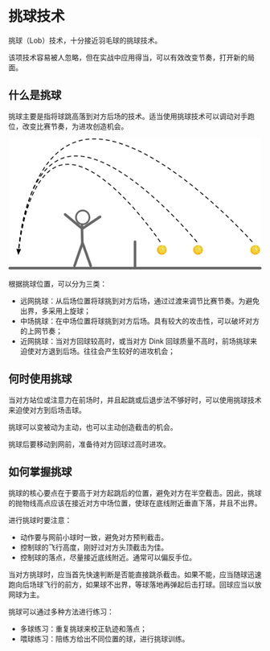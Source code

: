 # 挑球技术

挑球（Lob）技术，十分接近羽毛球的挑球技术。

该项技术容易被人忽略，但在实战中应用得当，可以有效改变节奏，打开新的局面。

## 什么是挑球

挑球主要是指将球跳高落到对方后场的技术。适当使用挑球技术可以调动对手跑位，改变比赛节奏，为进攻创造机会。

![挑球的三种类型](_images/lob.png)

根据挑球位置，可以分为三类：

* 远网挑球：从后场位置将球挑到对方后场，通过过渡来调节比赛节奏。为避免出界，多采用上旋球；
* 中场挑球：在中场位置将球挑到对方后场。具有较大的攻击性，可以破坏对方的上网节奏；
* 近网挑球：当对方回球较高时，或当对方 Dink 回球质量不高时，前场挑球来迫使对方退到后场。往往会产生较好的进攻机会；

## 何时使用挑球

当对方站位或注意力在前场时，并且起跳或后退步法不够好时，可以使用挑球技术来迫使对方到后场击球。

挑球可以变被动为主动，也可以主动创造截击的机会。

挑球后要移动到网前，准备待对方回球过高时进攻。

## 如何掌握挑球

挑球的核心要点在于要高于对方起跳后的位置，避免对方在半空截击。因此，挑球的抛物线高点应该在接近对方中场位置，使球在底线附近垂直下落，并且不出界。

进行挑球时要注意：

* 动作要与网前小球时一致，避免对方预判截击。
* 控制球的飞行高度，刚好过对方头顶截击为佳。
* 控制球的落点，尽量接近底线附近。通常可以偏反手位。

当对方挑球时，应当首先快速判断是否能直接跳杀截击。如果不能，应当随球迅速跑向后场球飞行的前方，如果球不出界，等球落地再弹起后击打球。回球应当以放网球为主。

挑球可以通过多种方法进行练习：

* 多球练习：重复挑球来校正轨迹和落点；
* 喂球练习：陪练方给出不同位置的球，进行挑球训练。